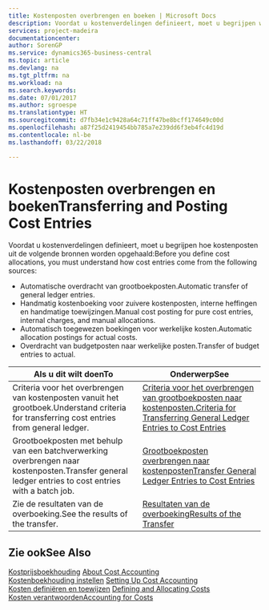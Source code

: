 ```yaml
---
title: Kostenposten overbrengen en boeken | Microsoft Docs
description: Voordat u kostenverdelingen definieert, moet u begrijpen waar kostenposten vandaankomen.
services: project-madeira
documentationcenter: 
author: SorenGP
ms.service: dynamics365-business-central
ms.topic: article
ms.devlang: na
ms.tgt_pltfrm: na
ms.workload: na
ms.search.keywords: 
ms.date: 07/01/2017
ms.author: sgroespe
ms.translationtype: HT
ms.sourcegitcommit: d7fb34e1c9428a64c71ff47be8bcff174649c00d
ms.openlocfilehash: a87f25d2419454bb785a7e239dd6f3eb4fc4d19d
ms.contentlocale: nl-be
ms.lasthandoff: 03/22/2018

---
```

# <a name="transferring-and-posting-cost-entries"></a><span data-ttu-id="15245-103">Kostenposten overbrengen en boeken</span><span class="sxs-lookup"><span data-stu-id="15245-103">Transferring and Posting Cost Entries</span></span>
<span data-ttu-id="15245-104">Voordat u kostenverdelingen definieert, moet u begrijpen hoe kostenposten uit de volgende bronnen worden opgehaald:</span><span class="sxs-lookup"><span data-stu-id="15245-104">Before you define cost allocations, you must understand how cost entries come from the following sources:</span></span>  

-   <span data-ttu-id="15245-105">Automatische overdracht van grootboekposten.</span><span class="sxs-lookup"><span data-stu-id="15245-105">Automatic transfer of general ledger entries.</span></span>  
-   <span data-ttu-id="15245-106">Handmatig kostenboeking voor zuivere kostenposten, interne heffingen en handmatige toewijzingen.</span><span class="sxs-lookup"><span data-stu-id="15245-106">Manual cost posting for pure cost entries, internal charges, and manual allocations.</span></span>  
-   <span data-ttu-id="15245-107">Automatisch toegewezen boekingen voor werkelijke kosten.</span><span class="sxs-lookup"><span data-stu-id="15245-107">Automatic allocation postings for actual costs.</span></span>  
-   <span data-ttu-id="15245-108">Overdracht van budgetposten naar werkelijke posten.</span><span class="sxs-lookup"><span data-stu-id="15245-108">Transfer of budget entries to actual.</span></span>  

|<span data-ttu-id="15245-109">**Als u dit wilt doen**</span><span class="sxs-lookup"><span data-stu-id="15245-109">**To**</span></span>|<span data-ttu-id="15245-110">**Onderwerp**</span><span class="sxs-lookup"><span data-stu-id="15245-110">**See**</span></span>|  
|------------|-------------|  
|<span data-ttu-id="15245-111">Criteria voor het overbrengen van kostenposten vanuit het grootboek.</span><span class="sxs-lookup"><span data-stu-id="15245-111">Understand criteria for transferring cost entries from general ledger.</span></span>|[<span data-ttu-id="15245-112">Criteria voor het overbrengen van grootboekposten naar kostenposten.</span><span class="sxs-lookup"><span data-stu-id="15245-112">Criteria for Transferring General Ledger Entries to Cost Entries</span></span>](finance-criteria-for-transferring-general-ledger-entries-to-cost-entries.md)|  
|<span data-ttu-id="15245-113">Grootboekposten met behulp van een batchverwerking overbrengen naar kostenposten.</span><span class="sxs-lookup"><span data-stu-id="15245-113">Transfer general ledger entries to cost entries with a batch job.</span></span>|[<span data-ttu-id="15245-114">Grootboekposten overbrengen naar kostenposten</span><span class="sxs-lookup"><span data-stu-id="15245-114">Transfer General Ledger Entries to Cost Entries</span></span>](finance-how-to-transfer-general-ledger-entries-to-cost-entries.md)|  
|<span data-ttu-id="15245-115">Zie de resultaten van de overboeking.</span><span class="sxs-lookup"><span data-stu-id="15245-115">See the results of the transfer.</span></span>|[<span data-ttu-id="15245-116">Resultaten van de overboeking</span><span class="sxs-lookup"><span data-stu-id="15245-116">Results of the Transfer</span></span>](finance-results-of-the-transfer.md)|  

## <a name="see-also"></a><span data-ttu-id="15245-117">Zie ook</span><span class="sxs-lookup"><span data-stu-id="15245-117">See Also</span></span>  
 <span data-ttu-id="15245-118">[Kostprijsboekhouding](finance-about-cost-accounting.md) </span><span class="sxs-lookup"><span data-stu-id="15245-118">[About Cost Accounting](finance-about-cost-accounting.md) </span></span>  
 <span data-ttu-id="15245-119">[Kostenboekhouding instellen](finance-set-up-cost-accounting.md) </span><span class="sxs-lookup"><span data-stu-id="15245-119">[Setting Up Cost Accounting](finance-set-up-cost-accounting.md) </span></span>  
 <span data-ttu-id="15245-120">[Kosten definiëren en toewijzen](finance-define-and-allocate-costs.md) </span><span class="sxs-lookup"><span data-stu-id="15245-120">[Defining and Allocating Costs](finance-define-and-allocate-costs.md) </span></span>  
 [<span data-ttu-id="15245-121">Kosten verantwoorden</span><span class="sxs-lookup"><span data-stu-id="15245-121">Accounting for Costs</span></span>](finance-manage-cost-accounting.md)

